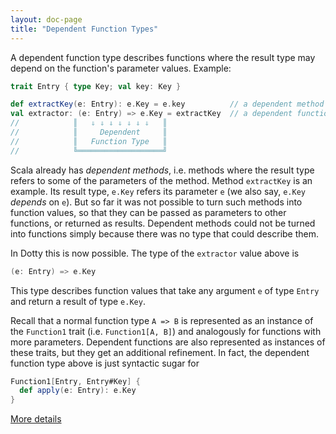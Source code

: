 ```yaml
---
layout: doc-page
title: "Dependent Function Types"
---
```


A dependent function type describes functions where the result type may depend
on the function's parameter values. Example:
```scala
trait Entry { type Key; val key: Key }

def extractKey(e: Entry): e.Key = e.key          // a dependent method
val extractor: (e: Entry) => e.Key = extractKey  // a dependent function value
//            ║   ⇓ ⇓ ⇓ ⇓ ⇓ ⇓ ⇓   ║
//            ║     Dependent     ║
//            ║   Function Type   ║
//            ╚═══════════════════╝
```
Scala already has _dependent methods_, i.e. methods where the result
type refers to some of the parameters of the method. Method
`extractKey` is an example. Its result type, `e.Key` refers its
parameter `e` (we also say, `e.Key` _depends_ on `e`). But so far it
was not possible to turn such methods into function values, so that
they can be passed as parameters to other functions, or returned as
results. Dependent methods could not be turned into functions simply
because there was no type that could describe them.

In Dotty this is now possible. The type of the `extractor` value above is

```scala
(e: Entry) => e.Key
```

This type describes function values that take any argument `e` of type
`Entry` and return a result of type `e.Key`.

Recall that a normal function type `A => B` is represented as an
instance of the `Function1` trait (i.e. `Function1[A, B]`) and
analogously for functions with more parameters. Dependent functions
are also represented as instances of these traits, but they get an additional
refinement. In fact, the dependent function type above is just syntactic sugar for
```scala
Function1[Entry, Entry#Key] {
  def apply(e: Entry): e.Key
}
```
[More details](./dependent-function-types-spec.md)
